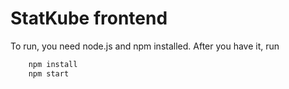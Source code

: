 # StatKube frontend

To run, you need node.js and npm installed. After you have it, run

```bash
    npm install
    npm start
```
